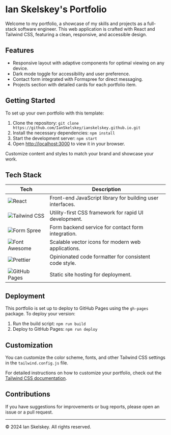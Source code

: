 # Ian Skelskey's Portfolio

Welcome to my portfolio, a showcase of my skills and projects as a full-stack software engineer. This web application is crafted with React and Tailwind CSS, featuring a clean, responsive, and accessible design.

## Features

- Responsive layout with adaptive components for optimal viewing on any device.
- Dark mode toggle for accessibility and user preference.
- Contact form integrated with Formspree for direct messaging.
- Projects section with detailed cards for each portfolio item.

## Getting Started

To set up your own portfolio with this template:

1. Clone the repository:
   `git clone https://github.com/IanSkelskey/ianskelskey.github.io.git`
2. Install the necessary dependencies:
   `npm install`
3. Start the development server:
   `npm start`
4. Open [http://localhost:3000](http://localhost:3000) to view it in your browser.

Customize content and styles to match your brand and showcase your work.

## Tech Stack

| Tech | Description |
| --- | --- |
| ![React](https://img.shields.io/badge/-React-61DAFB?logo=react&logoColor=white) | Front-end JavaScript library for building user interfaces. |
| ![Tailwind CSS](https://img.shields.io/badge/-Tailwind_CSS-38B2AC?logo=tailwind-css&logoColor=white) | Utility-first CSS framework for rapid UI development. |
| ![Form Spree](https://img.shields.io/badge/-Form_Spree-2EA2EF?logo=formspree&logoColor=white) | Form backend service for contact form integration. |
| ![Font Awesome](https://img.shields.io/badge/-Font_Awesome-339AF0?logo=font-awesome&logoColor=white) | Scalable vector icons for modern web applications. |
| ![Prettier](https://img.shields.io/badge/-Prettier-F7B93E?logo=prettier&logoColor=white) | Opinionated code formatter for consistent code style. |
| ![GitHub Pages](https://img.shields.io/badge/-Github_Pages-2088FF?logo=githubpages&logoColor=white) | Static site hosting for deployment. |

## Deployment

This portfolio is set up to deploy to GitHub Pages using the `gh-pages` package. To deploy your version:

1. Run the build script:
   `npm run build`
2. Deploy to GitHub Pages:
   `npm run deploy`

## Customization

You can customize the color scheme, fonts, and other Tailwind CSS settings in the `tailwind.config.js` file.

For detailed instructions on how to customize your portfolio, check out the [Tailwind CSS documentation](https://tailwindcss.com/docs).

## Contributions

If you have suggestions for improvements or bug reports, please open an issue or a pull request.

---

© 2024 Ian Skelskey. All rights reserved.
